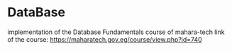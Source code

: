 # DataBase

implementation of the Database Fundamentals course of mahara-tech
link of the course: https://maharatech.gov.eg/course/view.php?id=740
